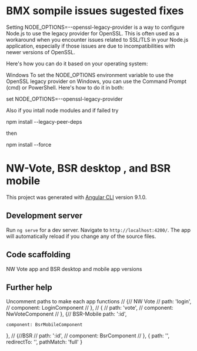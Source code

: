 # BMX sompile issues sugested fixes

Setting NODE_OPTIONS=--openssl-legacy-provider is a way to configure Node.js to use the legacy provider for OpenSSL. This is often used as a workaround when you encounter issues related to SSL/TLS in your Node.js application, especially if those issues are due to incompatibilities with newer versions of OpenSSL. 

Here's how you can do it based on your operating system:

Windows
To set the NODE_OPTIONS environment variable to use the OpenSSL legacy provider on Windows, you can use the Command Prompt (cmd) or PowerShell. Here's how to do it in both:

set NODE_OPTIONS=--openssl-legacy-provider

Also if you intall node modules and if failed try

npm install --legacy-peer-deps

then

npm install --force


# NW-Vote, BSR desktop , and BSR mobile 

This project was generated with [Angular CLI](https://github.com/angular/angular-cli) version 9.1.0.

## Development server

Run `ng serve` for a dev server. Navigate to `http://localhost:4200/`. The app will automatically reload if you change any of the source files.

## Code scaffolding

NW Vote app and BSR desktop and mobile app versions 


## Further help

Uncomment paths to make each app functions 
 // {// NW Vote 
  //   path: 'login',
  //   component: LoginComponent
  // },
  // {
  //   path: 'vote',
  //   component: NwVoteComponent
  // },
  {// BSR-Mobile
    path: ':id',

    component: BsrMobileComponent
  },
  // {//BSR
  //   path: ':id',
  //   component: BsrComponent
  // },
  {
    path: '',
    redirectTo: '',
    pathMatch: 'full'
  }

